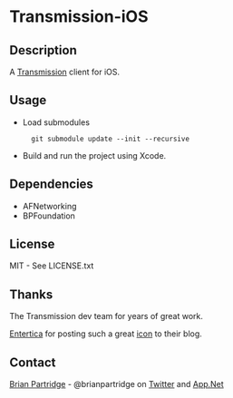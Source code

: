 # Transmission-iOS

## Description

A [Transmission](http://www.transmissionbt.com) client for iOS.

## Usage

- Load submodules

        git submodule update --init --recursive

- Build and run the project using Xcode.

## Dependencies

- AFNetworking
- BPFoundation

## License

MIT - See LICENSE.txt

## Thanks

The Transmission dev team for years of great work.

[Entertica](http://www.entertica.com) for posting such a great [icon](http://entertica.tumblr.com/post/204376537/transmission-for-brurry) to their blog.

## Contact

[Brian Partridge](http://brianpartridge.name) - @brianpartridge on [Twitter](http://twitter.com/brianpartridge) and [App.Net](http://alpha.app.net/brianpartridge)